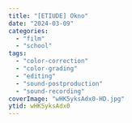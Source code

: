 ```yaml
---
title: "[ETIUDE] Okno"
date: "2024-03-09"
categories:
  - "film"
  - "school"
tags:
  - "color-correction"
  - "color-grading"
  - "editing"
  - "sound-postproduction"
  - "sound-recording"
coverImage: "wHK5yksAdx0-HD.jpg"
ytid: wHK5yksAdx0
---
```

